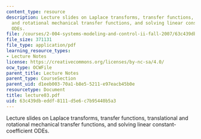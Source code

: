 ```yaml
---
content_type: resource
description: Lecture slides on Laplace transforms, transfer functions, translational
  and rotational mechanical transfer functions, and solving linear constant-coefficient
  ODEs.
file: /courses/2-004-systems-modeling-and-control-ii-fall-2007/63c439dbeddf8111d5e6c7b95440b5a3_lecture03.pdf
file_size: 371131
file_type: application/pdf
learning_resource_types:
- Lecture Notes
license: https://creativecommons.org/licenses/by-nc-sa/4.0/
ocw_type: OCWFile
parent_title: Lecture Notes
parent_type: CourseSection
parent_uid: d1eeb003-70a1-b8e5-5211-e97eacb45b0e
resourcetype: Document
title: lecture03.pdf
uid: 63c439db-eddf-8111-d5e6-c7b95440b5a3
---
```

Lecture slides on Laplace transforms, transfer functions, translational and rotational mechanical transfer functions, and solving linear constant-coefficient ODEs.